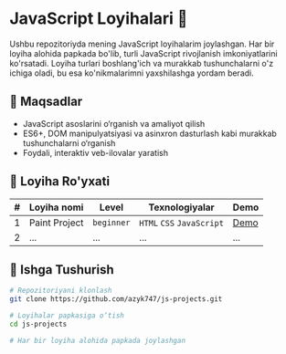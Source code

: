 # JavaScript Loyihalari 🚀

Ushbu repozitoriyda mening JavaScript loyihalarim joylashgan. Har bir loyiha alohida papkada bo'lib, turli JavaScript rivojlanish imkoniyatlarini ko'rsatadi. Loyiha turlari boshlang'ich va murakkab tushunchalarni o'z ichiga oladi, bu esa ko'nikmalarimni yaxshilashga yordam beradi.

## 🧠 Maqsadlar

- JavaScript asoslarini o‘rganish va amaliyot qilish
- ES6+, DOM manipulyatsiyasi va asinxron dasturlash kabi murakkab tushunchalarni o‘rganish
- Foydali, interaktiv veb-ilovalar yaratish

## 📁 Loyiha Ro'yxati

| # | Loyiha nomi | Level | Texnologiyalar | Demo |
|---|-------------|-------|----------------|------|
| 1 | Paint Project | `beginner` | `HTML` `CSS` `JavaScript` | [Demo](https://azyk747.github.io/js-projects/paint-project/) |
| 2 | ...           | ...        | ...                         | ...                                                          |

## 🚀 Ishga Tushurish

```bash
# Repozitoriyani klonlash
git clone https://github.com/azyk747/js-projects.git

# Loyihalar papkasiga o‘tish
cd js-projects

# Har bir loyiha alohida papkada joylashgan
